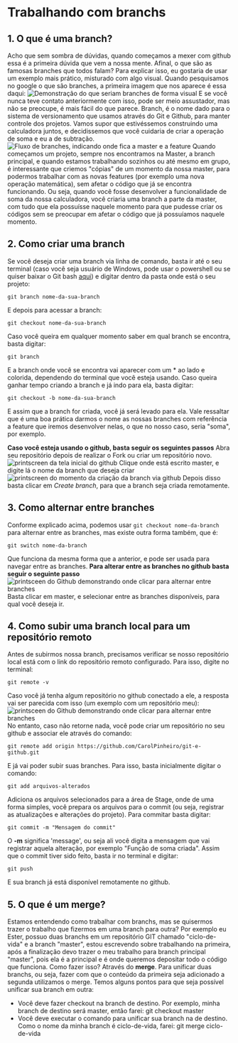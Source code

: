 # Trabalhando com branchs

## 1. O que é uma branch?

Acho que sem sombra de dúvidas, quando começamos a mexer com github essa é a primeira dúvida que vem a nossa mente. Afinal, o que são as famosas branches que todos falam?
Para explicar isso, eu gostaria de usar um exemplo mais prático, misturado com algo visual.
Quando pesquisamos no google o que são branches, a primeira imagem que nos aparece é essa daqui:
![Demonstração do que seriam branches de forma visual](https://wac-cdn.atlassian.com/dam/jcr:389059a7-214c-46a3-bc52-7781b4730301/hero.svg?cdnVersion=1299)
E se você nunca teve contato anteriormente com isso, pode ser meio assustador, mas não se preocupe, é mais fácil do que parece.
Branch, é o nome dado para o sistema de versionamento que usamos através do Git e Github, para manter controle dos projetos.
Vamos supor que estivéssemos construindo uma calculadora juntos, e decidissemos que você cuidaria de criar a operação de soma e eu a de subtração.
![Fluxo de branches, indicando onde fica a master e a feature](https://atitudereflexiva.files.wordpress.com/2019/10/branch.png?w=300&h=208)
Quando começamos um projeto, sempre nos encontramos na Master, a branch principal, e quando estamos trabalhando sozinhos ou até mesmo em grupo, é interessante que criemos "cópias" de um momento da nossa master, para podermos trabalhar com as novas features (por exemplo uma nova operação matemática), sem afetar o código que já se encontra funcionando.
Ou seja, quando você fosse desenvolver a funcionalidade de soma da nossa calculadora, você criaria uma branch a parte da master, com tudo que ela possuísse naquele momento para que pudesse criar os códigos sem se preocupar em afetar o código que já possuíamos naquele momento.

## 2. Como criar uma branch
Se você deseja criar uma branch via linha de comando, basta ir até o seu terminal (caso você seja usuário de Windows, pode usar o powershell ou se quiser baixar o Git bash [aqui](https://gitforwindows.org/)) e digitar dentro da pasta onde está o seu projeto: 

    git branch nome-da-sua-branch
E depois para acessar a  branch:

    git checkout nome-da-sua-branch 
Caso você queira em qualquer momento saber em qual branch se encontra, basta digitar:

    git branch
E a branch onde você se encontra vai aparecer com um * ao lado e colorida, dependendo do terminal que você esteja usando.
Caso queira ganhar tempo criando a branch e já indo para ela, basta digitar:

    git checkout -b nome-da-sua-branch
E assim que a branch for criada, você já será levado para ela.
Vale ressaltar que é uma boa prática darmos o nome as nossas branches com referência a feature que iremos desenvolver nelas, o que no nosso caso, seria "soma", por exemplo.

**Caso você esteja usando o github, basta seguir os seguintes passos**
Abra seu repositório depois de realizar o Fork ou criar um repositório novo. 
![printscreen da tela inicial do github](../images/create-branches-1.png)
Clique onde está escrito master, e digite lá o nome da branch que deseja criar
![printscreen do momento da criação da branch via github](../images/create-branches-2.png)
Depois disso basta clicar em *Create branch*, para que a branch seja criada remotamente.

## 3. Como alternar entre branches
Conforme explicado acima, podemos usar `git checkout nome-da-branch` para alternar entre as branches, mas existe outra forma também, que é: 

    git switch nome-da-branch 
Que funciona da mesma forma que a anterior, e pode ser usada para navegar entre as branches. 
**Para alterar entre as branches no github basta seguir o seguinte passo**
![printsceen do Github demonstrando onde clicar para alternar entre branches](../images/alternate-between-branches.png)
Basta clicar em master, e selecionar entre as branches disponíveis, para qual você deseja ir.
## 4. Como subir uma branch local para um repositório remoto
Antes de subirmos nossa branch, precisamos verificar se nosso repositório local está com o link do repositório remoto configurado.
Para isso, digite no terminal:

    git remote -v
  Caso você já tenha algum repositório no github conectado a ele, a resposta vai ser parecida com isso (um exemplo com um repositório meu):
  ![printsceen do Github demonstrando onde clicar para alternar entre branches](../images/git-remote-v.png)
  No entanto, caso não retorne nada, você pode criar um repositório no seu github e associar ele através do comando:
  
	git remote add origin https://github.com/CarolPinheiro/git-e-github.git 
E já vai poder subir suas branches.
Para isso, basta inicialmente digitar o comando:

    git add arquivos-alterados
Adiciona os arquivos selecionados para a área de Stage, onde de uma forma simples, você prepara os arquivos para o commit (ou seja, registrar as atualizações e alterações do projeto). Para commitar basta digitar:

    git commit -m "Mensagem do commit"
O **-m** significa 'message', ou seja ali você digita a mensagem que vai registrar aquela alteração, por exemplo "Função de soma criada".
Assim que o commit tiver sido feito, basta ir no terminal e digitar:

    git push
E sua branch já está disponível remotamente no github.
## 5. O que é um merge?
Estamos entendendo como trabalhar com branchs, mas se quisermos trazer o trabalho que fizermos em uma branch para outra?
Por exemplo eu Ester, possuo duas branchs em um repositório GIT chamado "ciclo-de-vida" e a branch "master", estou escrevendo sobre trabalhando na primeira, após a finalização devo trazer o meu trabalho para branch principal "master", pois ela é a principal e é onde queremos depositar todo o código que funciona. Como fazer isso? Através do **merge**.
Para unificar duas branchs, ou seja, fazer com que o conteúdo da primeira seja adicionado a segunda utilizamos o merge.
Temos alguns pontos para que seja possível unificar sua branch em outra:
- Você deve fazer checkout na branch de destino. Por exemplo, minha branch de destino será master, então farei: git checkout master
- Você deve executar o comando para unificar sua branch na de destino. Como o nome da minha branch é ciclo-de-vida, farei: git merge ciclo-de-vida 


